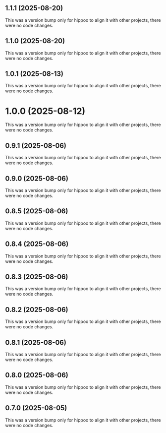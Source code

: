## 1.1.1 (2025-08-20)

This was a version bump only for hippoo to align it with other projects, there were no code changes.

## 1.1.0 (2025-08-20)

This was a version bump only for hippoo to align it with other projects, there were no code changes.

## 1.0.1 (2025-08-13)

This was a version bump only for hippoo to align it with other projects, there were no code changes.

# 1.0.0 (2025-08-12)

This was a version bump only for hippoo to align it with other projects, there were no code changes.

## 0.9.1 (2025-08-06)

This was a version bump only for hippoo to align it with other projects, there were no code changes.

## 0.9.0 (2025-08-06)

This was a version bump only for hippoo to align it with other projects, there were no code changes.

## 0.8.5 (2025-08-06)

This was a version bump only for hippoo to align it with other projects, there were no code changes.

## 0.8.4 (2025-08-06)

This was a version bump only for hippoo to align it with other projects, there were no code changes.

## 0.8.3 (2025-08-06)

This was a version bump only for hippoo to align it with other projects, there were no code changes.

## 0.8.2 (2025-08-06)

This was a version bump only for hippoo to align it with other projects, there were no code changes.

## 0.8.1 (2025-08-06)

This was a version bump only for hippoo to align it with other projects, there were no code changes.

## 0.8.0 (2025-08-06)

This was a version bump only for hippoo to align it with other projects, there were no code changes.

## 0.7.0 (2025-08-05)

This was a version bump only for hippoo to align it with other projects, there were no code changes.
